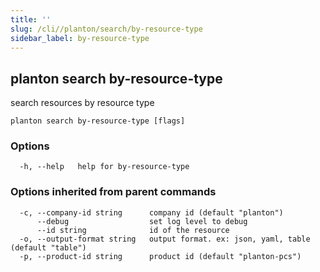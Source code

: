 ```yaml
---
title: ''
slug: /cli//planton/search/by-resource-type
sidebar_label: by-resource-type
---
```

## planton search by-resource-type

search resources by resource type

```
planton search by-resource-type [flags]
```

### Options

```
  -h, --help   help for by-resource-type
```

### Options inherited from parent commands

```
  -c, --company-id string      company id (default "planton")
      --debug                  set log level to debug
      --id string              id of the resource
  -o, --output-format string   output format. ex: json, yaml, table (default "table")
  -p, --product-id string      product id (default "planton-pcs")
```

